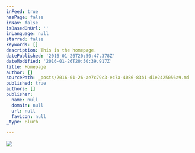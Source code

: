 ```yaml
---
inFeed: true
hasPage: false
inNav: false
isBasedOnUrl: ''
inLanguage: null
starred: false
keywords: []
description: This is the homepage.
datePublished: '2016-01-26T20:50:47.378Z'
dateModified: '2016-01-26T20:50:39.917Z'
title: Homepage
author: []
sourcePath: _posts/2016-01-26-ae7c79c3-ec7a-4086-83b1-d1e2425056a9.md
published: true
authors: []
publisher:
  name: null
  domain: null
  url: null
  favicon: null
_type: Blurb

---
```

![](https://s3-us-west-2.amazonaws.com/the-grid-img/p/58983b08e14b8b9b209d362aa43e8b62e8eab4e8.jpg)